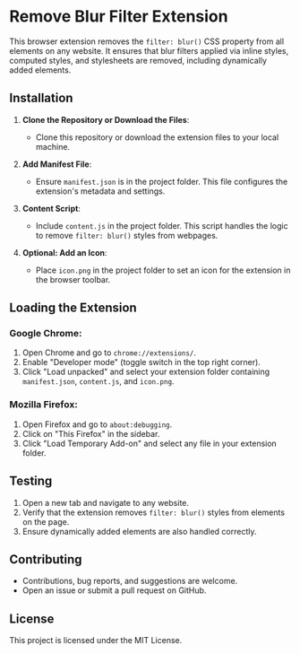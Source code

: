 # Remove Blur Filter Extension

This browser extension removes the `filter: blur()` CSS property from all elements on any website. It ensures that blur filters applied via inline styles, computed styles, and stylesheets are removed, including dynamically added elements.

## Installation

1. **Clone the Repository or Download the Files**:

   - Clone this repository or download the extension files to your local machine.

2. **Add Manifest File**:

   - Ensure `manifest.json` is in the project folder. This file configures the extension's metadata and settings.

3. **Content Script**:

   - Include `content.js` in the project folder. This script handles the logic to remove `filter: blur()` styles from webpages.

4. **Optional: Add an Icon**:
   - Place `icon.png` in the project folder to set an icon for the extension in the browser toolbar.

## Loading the Extension

### Google Chrome:

1. Open Chrome and go to `chrome://extensions/`.
2. Enable "Developer mode" (toggle switch in the top right corner).
3. Click "Load unpacked" and select your extension folder containing `manifest.json`, `content.js`, and `icon.png`.

### Mozilla Firefox:

1. Open Firefox and go to `about:debugging`.
2. Click on "This Firefox" in the sidebar.
3. Click "Load Temporary Add-on" and select any file in your extension folder.

## Testing

1. Open a new tab and navigate to any website.
2. Verify that the extension removes `filter: blur()` styles from elements on the page.
3. Ensure dynamically added elements are also handled correctly.

## Contributing

- Contributions, bug reports, and suggestions are welcome.
- Open an issue or submit a pull request on GitHub.

## License

This project is licensed under the MIT License.
